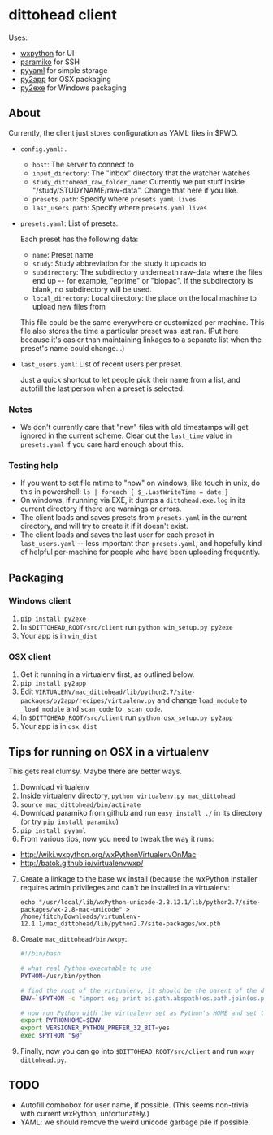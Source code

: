 # dittohead client

Uses:

- [wxpython](http://www.wxpython.org/) for UI
- [paramiko](https://github.com/paramiko/paramiko) for SSH
- [pyyaml](http://pyyaml.org/) for simple storage
- [py2app](https://pythonhosted.org/py2app/) for OSX packaging
- [py2exe](http://www.py2exe.org/) for Windows packaging

## About

Currently, the client just stores configuration as YAML files in $PWD.

- `config.yaml`: .

  - `host`: The server to connect to
  - `input_directory`: The "inbox" directory that the watcher watches
  - `study_dittohead_raw_folder_name`: Currently we put stuff inside 
    "/study/STUDYNAME/raw-data". Change that here if you like.
  - `presets.path`: Specify where `presets.yaml lives`
  - `last_users.path`: Specify where `presets.yaml lives`

- `presets.yaml`: List of presets.
  
  Each preset has the following data:
  
  - `name`: Preset name
  - `study`: Study abbreviation for the study it uploads to
  - `subdirectory`: The subdirectory underneath raw-data where the files end up -- for example, "eprime" or "biopac". If the 
    subdirectory is blank, no subdirectory will be used.
  - `local_directory`: Local directory: the place on the local machine to upload new files from

  This file could be the same everywhere or customized per machine.
  This file also stores the time a particular preset was last ran.
  (Put here because it's easier than maintaining linkages to a separate list 
  when the preset's name could change...)
  
- `last_users.yaml`: List of recent users per preset.

  Just a quick shortcut to let people pick their name from a list, and 
  autofill the last person when a preset is selected.

### Notes

- We don't currently care that "new" files with old timestamps will get ignored in the current scheme. Clear out the `last_time` value in `presets.yaml` if you care hard enough about this. 

### Testing help

- If you want to set file mtime to "now" on windows, like touch in unix, do this in powershell: `ls | foreach { $_.LastWriteTime = date }`
- On windows, if running via EXE, it dumps a `dittohead.exe.log` in its current directory if there are warnings or errors.
- The client loads and saves presets from `presets.yaml` in the current directory, and 
  will try to create it if it doesn't exist.
- The client loads and saves the last user for each preset in `last_users.yaml` 
  -- less important than `presets.yaml`, and hopefully kind of helpful per-machine 
  for people who have been uploading frequently.


## Packaging

### Windows client

1. `pip install py2exe`
2. In `$DITTOHEAD_ROOT/src/client` run `python win_setup.py py2exe`
3. Your app is in `win_dist`

### OSX client

1. Get it running in a virtualenv first, as outlined below.
2. `pip install py2app`
3. Edit `VIRTUALENV/mac_dittohead/lib/python2.7/site-packages/py2app/recipes/virtualenv.py` 
   and change `load_module` to `_load_module` and `scan_code` to `_scan_code`.
4. In `$DITTOHEAD_ROOT/src/client` run `python osx_setup.py py2app`
5. Your app is in `osx_dist`

## Tips for running on OSX in a virtualenv

This gets real clumsy. Maybe there are better ways.

1. Download virtualenv
2. Inside virtualenv directory, `python virtualenv.py mac_dittohead`
3. `source mac_dittohead/bin/activate`
4. Download paramiko from github and run `easy_install ./` in its directory 
   (or try `pip install paramiko`)
5. `pip install pyyaml`
6. From various tips, now you need to tweak the way it runs:

  - http://wiki.wxpython.org/wxPythonVirtualenvOnMac
  - http://batok.github.io/virtualenvwxp/ 

7. Create a linkage to the base wx install (because the wxPython installer requires admin privileges and can't be installed in a virtualenv:

    ```
    echo "/usr/local/lib/wxPython-unicode-2.8.12.1/lib/python2.7/site-packages/wx-2.8-mac-unicode" >
    /home/fitch/Downloads/virtualenv-12.1.1/mac_dittohead/lib/python2.7/site-packages/wx.pth
    ```

8. Create `mac_dittohead/bin/wxpy`:

    ```bash
    #!/bin/bash

    # what real Python executable to use
    PYTHON=/usr/bin/python

    # find the root of the virtualenv, it should be the parent of the dir this script is in
    ENV=`$PYTHON -c "import os; print os.path.abspath(os.path.join(os.path.dirname(\"$0\"), '..'))"`

    # now run Python with the virtualenv set as Python's HOME and set to prefer 32 bit
    export PYTHONHOME=$ENV
    export VERSIONER_PYTHON_PREFER_32_BIT=yes
    exec $PYTHON "$@"
    ```

9. Finally, now you can go into `$DITTOHEAD_ROOT/src/client` and run `wxpy dittohead.py`.


## TODO

- Autofill combobox for user name, if possible. (This seems non-trivial with current wxPython, unfortunately.)
- YAML: we should remove the weird unicode garbage pile if possible.

